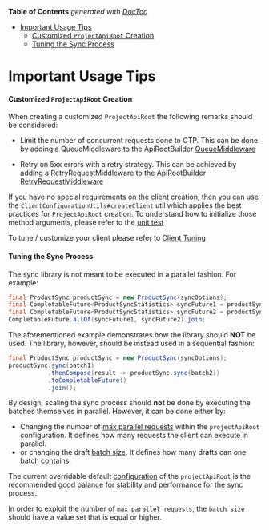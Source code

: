 <!-- START doctoc generated TOC please keep comment here to allow auto update -->
<!-- DON'T EDIT THIS SECTION, INSTEAD RE-RUN doctoc TO UPDATE -->
**Table of Contents**  *generated with [DocToc](https://github.com/thlorenz/doctoc)*

- [Important Usage Tips](#important-usage-tips)
  - [Customized `ProjectApiRoot` Creation](#customized-projectapiroot-creation)
  - [Tuning the Sync Process](#tuning-the-sync-process)

<!-- END doctoc generated TOC please keep comment here to allow auto update -->

# Important Usage Tips

#### Customized `ProjectApiRoot` Creation
When creating a customized `ProjectApiRoot` the following remarks should be considered:

- Limit the number of concurrent requests done to CTP. This can be done by adding a QueueMiddleware to the ApiRootBuilder [QueueMiddleware](https://commercetools.github.io/commercetools-sdk-java-v2/javadoc/com/commercetools/docs/meta/ClientTuning.html#limit-requests)
 
- Retry on 5xx errors with a retry strategy. This can be achieved by adding a RetryRequestMiddleware to the ApiRootBuilder [RetryRequestMiddleware](https://commercetools.github.io/commercetools-sdk-java-v2/javadoc/com/commercetools/docs/meta/ClientTuning.html#retry-middleware)
   
If you have no special requirements on the client creation, then you can use the `ClientConfigurationUtils#createClient` 
util which applies the best practices for `ProjectApiRoot` creation.
To understand how to initialize those method arguments, please refer to the [unit test](https://github.com/commercetools/commercetools-sync-java/blob/master/src/test/java/com/commercetools/sync/commons/utils/ClientV2ConfigurationUtilsTest.java#L20)

To tune / customize your client please refer to [Client Tuning](https://commercetools.github.io/commercetools-sdk-java-v2/javadoc/com/commercetools/docs/meta/ClientTuning.html)

#### Tuning the Sync Process 
The sync library is not meant to be executed in a parallel fashion. For example:
````java
final ProductSync productSync = new ProductSync(syncOptions);
final CompletableFuture<ProductSyncStatistics> syncFuture1 = productSync.sync(batch1).toCompletableFuture();
final CompletableFuture<ProductSyncStatistics> syncFuture2 = productSync.sync(batch2).toCompletableFuture();
CompletableFuture.allOf(syncFuture1, syncFuture2).join;
````
The aforementioned example demonstrates how the library should **NOT** be used. The library, however, should be instead
used in a sequential fashion:
````java
final ProductSync productSync = new ProductSync(syncOptions);
productSync.sync(batch1)
           .thenCompose(result -> productSync.sync(batch2))
           .toCompletableFuture()
           .join();
````
By design, scaling the sync process should **not** be done by executing the batches themselves in parallel. However, it can be done either by:
 
 - Changing the number of [max parallel requests](https://github.com/commercetools/commercetools-sync-java/tree/master/src/main/java/com/commercetools/sync/commons/utils/ClientConfigurationUtils.java#L116) within the `projectApiRoot` configuration. It defines how many requests the client can execute in parallel.
 - or changing the draft [batch size](https://commercetools.github.io/commercetools-sync-java/v/9.2.1/com/commercetools/sync/commons/BaseSyncOptionsBuilder.html#batchSize-int-). It defines how many drafts can one batch contains.
 
The current overridable default [configuration](https://github.com/commercetools/commercetools-sync-java/tree/master/src/main/java/com/commercetools/sync/commons/utils/ClientConfigurationUtils.java#L45) of the `projectApiRoot` 
is the recommended good balance for stability and performance for the sync process.

In order to exploit the number of `max parallel requests`, the `batch size` should have a value set that is equal or higher.
